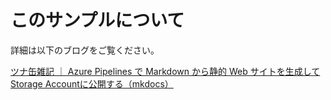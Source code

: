 # このサンプルについて

詳細は以下のブログをご覧ください。

[ツナ缶雑記 ｜ Azure Pipelines で Markdown から静的 Web サイトを生成してStorage Accountに公開する（mkdocs）](https://tsuna-can.hateblo.jp/entry/2021/06/25/123000)
